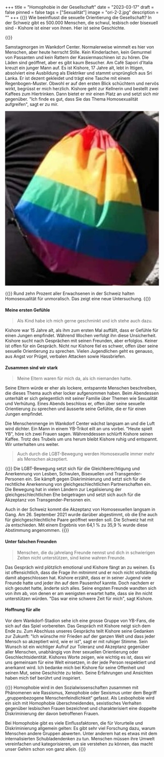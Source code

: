 +++
title = "Homophobie in der Gesellschaft"
date = "2023-03-17"
draft = false
pinned = false
tags = ["Sexualität"]
image = "ori-2-2.jpg"
description = ""
+++
{{<lead>}} Wie beeinflusst die sexuelle Orientierung die Gesellschaft? In der Schweiz gibt es 500.000 Menschen, die schwul, lesbisch oder bisexuell sind - Kishore ist einer von ihnen. Hier ist seine Geschichte. 

{{</lead>}}

Samstagmorgen im Wankdorf Center. Normalerweise wimmelt es hier von Menschen, aber heute herrscht Stille. Kein Kinderlachen, kein Gemurmel von Passanten und kein Rattern der Kassiermaschinen ist zu hören. Die Läden sind geöffnet, aber es gibt kaum Besucher. Am Café Sapori d'Italia kreuzt ein junger Mann auf. Es ist Kishore, 17 Jahre alt, lebt in Ittigen, absolviert eine Ausbildung als Elektriker und stammt ursprünglich aus Sri Lanka. Er ist dezent gekleidet und trägt eine Tasche mit einem Regenbogen-Muster. Obwohl er auf den ersten Blick schüchtern und nervös wirkt, begrüsst er mich herzlich. Kishore geht zur Kellnerin und bestellt zwei Kaffees zum Hiertrinken. Dann bietet er mir einen Platz an und setzt sich mir gegenüber. "Ich finde es gut, dass Sie das Thema Homosexualität aufgreifen", sagt er zu mir.

![Tasche von Kishore mit Regenbogen-Muster](ori-2-2.jpg)

{{<box>}} Rund zehn Prozent aller Erwachsenen in der Schweiz halten Homosexualität für unmoralisch. Das zeigt eine neue Untersuchung.                                                                                                                            {{</box>}}

#### **Meine ersten Gefühle**

> Als Kind habe ich mich gerne geschminkt und ich stehe auch dazu.

Kishore war 15 Jahre alt, als ihm zum ersten Mal auffällt, dass er Gefühle für einen Jungen empfindet. Während Wochen verfolgt ihn diese Unsicherheit. Kishore sucht nach Gesprächen mit seinen Freunden, aber erfolglos. Keiner ist offen für ein Gespräch. Nicht nur Kishore fiel es schwer, offen über seine sexuelle Orientierung zu sprechen. Vielen Jugendlichen geht es genauso, aus Angst vor Prügel, verbalen Attacken sowie Hassbriefen.

#### **Zusammen sind wir stark**

> Meine Eltern waren für mich da, als ich niemanden hatte.

Seine Eltern würde er eher als lockere, entspannte Menschen beschreiben, die dieses Thema auch eher locker aufgenommen haben. Beim Abendessen unterhält er sich gelegentlich mit seiner Familie über Themen wie Sexualität und Verhütung. Eines Abends beschloss er, offen über seine sexuelle Orientierung zu sprechen und äusserte seine Gefühle, die er für einen Jungen empfindet.

Die Menschenmenge im Wankdorf Center wächst langsam an und die Luft wird dichter. Ein Mann in einem YB-Trikot eilt an uns vorbei. "Heute spielt YB", höre ich zwei Frauen sagen. Währenddessen schlürft Kishore seinen Kaffee. Trotz des Trubels um uns herum bleibt Kishore ruhig und entspannt. Wir unterhalten uns weiter.

> Auch durch die LGBT-Bewegung werden Homosexuelle immer mehr als Menschen akzeptiert.

{{<box>}} Die LGBT-Bewegung setzt sich für die Gleichberechtigung und Anerkennung von Lesben, Schwulen, Bisexuellen und Transgender-Personen ein. Sie kämpft gegen Diskriminierung und setzt sich für die rechtliche Anerkennung von gleichgeschlechtlichen Partnerschaften ein. Die Bewegung hat in vielen Ländern zur Legalisierung der gleichgeschlechtlichen Ehe beigetragen und setzt sich auch für die Akzeptanz von Transgender-Personen ein.

Auch in der Schweiz kommt die Akzeptanz von Homosexuellen langsam in Gang. Am 26. September 2021 wurde darüber abgestimmt, ob die Ehe auch für gleichgeschlechtliche Paare geöffnet werden soll. Die Schweiz hat mit Ja entschieden. Mit einem Ergebnis von 64,1 % zu 35,9 % wurde diese Abstimmung angenommen.                                                                                                                                                          {{</box>}}

#### **Unter falschen Freunden**

> Menschen, die du jahrelang Freunde nennst und dich in schwierigen Zeiten nicht unterstützen, sind keine wahren Freunde.

Das Gespräch wird plötzlich emotional und Kishore fängt an zu weinen. Es ist offensichtlich, dass die Frage ihn mitnimmt und er noch nicht vollständig damit abgeschlossen hat. Kishore erzählt, dass er in seiner Jugend viele Freunde hatte und jeder ihn auf dem Pausenhof kannte. Doch nachdem er sich geoutet hatte, änderte sich alles. Seine engsten Freunde wandten sich von ihm ab, von denen er am wenigsten erwartet hatte, dass sie ihn nicht unterstützen würden. "Das war eine schwere Zeit für mich", sagt Kishore.

#### **Hoffnung für alle**

Vor dem Wankdorf-Stadion sehe ich eine grosse Gruppe von YB-Fans, die sich auf das Spiel vorbereiten. Das Gespräch mit Kishore neigt sich dem Ende zu. Zum Abschluss unseres Gesprächs teilt Kishore seine Gedanken zur Zukunft: "Ich wünsche mir Frieden auf der ganzen Welt und dass jeder Mensch so akzeptiert wird, wie er ist", sagt er mit ruhiger Stimme. Sein Wunsch ist ein wichtiger Aufruf zur Toleranz und Akzeptanz gegenüber aller Menschen, unabhängig von ihrer sexuellen Orientierung oder Geschlechtsidentität. Kishores Worte zeigen, wie wichtig es ist, dass wir uns gemeinsam für eine Welt einsetzen, in der jede Person respektiert und anerkannt wird. Ich bedanke mich bei Kishore für seine Offenheit und seinen Mut, seine Geschichte zu teilen. Seine Erfahrungen und Ansichten haben mich tief berührt und inspiriert.

{{<box title="Weitere Informationen über Homophobie:">}} Homophobie wird in den Sozialwissenschaften zusammen mit Phänomenen wie Rassismus, Xenophobie oder Sexismus unter dem Begriff „gruppenbezogene Menschenfeindlichkeit“ gefasst. Als Lesbophobie wird ein sich mit Homophobie überschneidendes, sexistisches Verhalten gegenüber lesbischen Frauen bezeichnet und charakterisiert eine doppelte Diskriminierung der davon betroffenen Frauen. 

Bei Homophobie gibt es viele Einflussfaktoren, die für Vorurteile und Diskriminierung allgemein gelten: Es gibt sehr viel Forschung dazu, warum Menschen andere Gruppen abwerten. Unter anderem hat es etwas mit dem internalisierten Schubladendenken zu tun. Menschen müssen ihre Umwelt vereinfachen und kategorisieren, um sie verstehen zu können, das macht unser Gehirn schon von ganz allein.                                               {{</box>}}